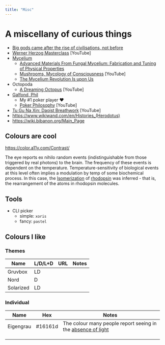 ```yaml
---
title: "Misc"
---
```


# A miscellany of curious things

- [Big gods came after the rise of civilisations, not before](http://theconversation.com/big-gods-came-after-the-rise-of-civilisations-not-before-finds-study-using-huge-historical-database-113801)
- [Werner Herzog Masterclass](https://www.youtube.com/watch?v=kt4X7Wk5vew) [YouTube]
- [Mycelium](http://www.anbg.gov.au/fungi/mycelium.html)
  - [Advanced Materials From Fungal Mycelium: Fabrication and Tuning of Physical Properties](https://www.nature.com/articles/srep41292)
  - [Mushrooms, Mycology of Consciousness](https://www.youtube.com/watch?v=t8DjeaU8eMs) [YouTube]
  - [The Mycelium Revolution Is upon Us](https://blogs.scientificamerican.com/observations/the-mycelium-revolution-is-upon-us/)
- Octopoda
  - [A Dreaming Octopus](https://www.youtube.com/watch?v=0vKCLJZbytU) [YouTube]
- [Galfond, Phil](https://en.wikipedia.org/wiki/Phil_Galfond)
  - My #1 poker player ♥️ 
  - [Poker Philosophy](https://www.youtube.com/watch?v=G-Vla0K7OeE) [YouTube]
- [Tu Gu Na Xin: Daoist Breathwork](https://www.youtube.com/watch?v=hL7vQ_yg6b0) [YouTube]
- https://www.wikiwand.com/en/Histories_(Herodotus)
- https://wiki.bibanon.org/Main_Page

## Colours are cool

https://color.a11y.com/Contrast/

The eye reports ex nihilo random events (indistinguishable from those triggered by real photons) to the brain. The frequency of these events is dependent on the temperature. Temperature-sensitivity of biological events at this level often implies a modulation by temp of some biochemical process. In this case, the [Isomerization](:/8f26a550acb147a8b93088112689c681) of [rhodopsin](https://en.wikipedia.org/wiki/Rhodopsin) was inferred - that is, the rearrangement of the atoms in rhodopsin molecules. 



## Tools


- CLI picker
    - simple: `xoris`
    - fancy: `pastel`



## Colours I like

### Themes

| Name      | L/D/L+D | URL  | Notes |
| --------- | ------- | ---- | ----- |
| Gruvbox   | LD      |      |       |
| Nord      | D       |      |       |
| Solarized | LD      |      |       |




### Individual

| Name      | Hex     | Notes                                                        |
| --------- | ------- | ------------------------------------------------------------ |
| Eigengrau | #16161d | The colour many people report seeing in the [absence of light](https://en.wikipedia.org/wiki/Eigengrau) |
|           |         |                                                              |
|           |         |                                                              |
|           |         |                                                              |
